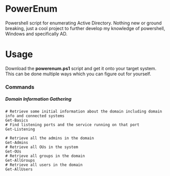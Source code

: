 # PowerEnum
Powershell script for enumerating Active Directory. Nothing new or ground breaking, just a cool project to further develop my knowledge of powershell, Windows and specifically AD.

# Usage

Download the **powerenum.ps1** script and get it onto your target system. This can be done multiple ways which you can figure out for yourself.

### Commands

##### Domain Information Gathering
```posh
# Retrieve some initial information about the domain including domain info and connected systems
Get-Basics 
# Find listening ports and the service running on that port
Get-Listening

# Retrieve all the admins in the domain
Get-Admins
# Retrieve all OUs in the system
Get-OUs
# Retrieve all groups in the domain
Get-AllGroups
# Retrieve all users in the domain
Get-AllUsers
```
